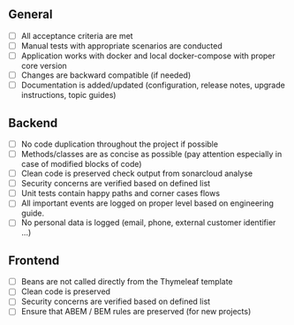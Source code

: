 ## General

- [ ] All acceptance criteria are met
- [ ] Manual tests with appropriate scenarios are conducted
- [ ] Application works with docker and local docker-compose with proper core version
- [ ] Changes are backward compatible (if needed)
- [ ] Documentation is added/updated (configuration, release notes, upgrade instructions, topic guides)

## Backend

- [ ] No code duplication throughout the project if possible
- [ ] Methods/classes are as concise as possible (pay attention especially in case of modified blocks of code)
- [ ] Clean code is preserved check output from sonarcloud analyse
- [ ] Security concerns are verified based on defined list
- [ ] Unit tests contain happy paths and corner cases flows
- [ ] All important events are logged on proper level based on engineering guide.
- [ ] No personal data is logged (email, phone, external customer identifier ...)

## Frontend

- [ ] Beans are not called directly from the Thymeleaf template
- [ ] Clean code is preserved
- [ ] Security concerns are verified based on defined list
- [ ] Ensure that ABEM / BEM rules are preserved (for new projects)